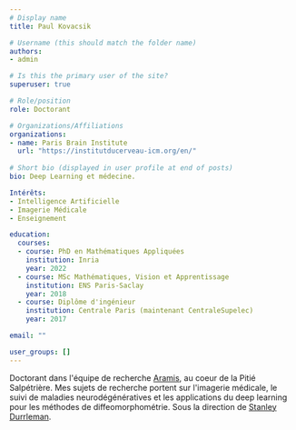 ```yaml
---
# Display name
title: Paul Kovacsik

# Username (this should match the folder name)
authors:
- admin

# Is this the primary user of the site?
superuser: true

# Role/position
role: Doctorant 

# Organizations/Affiliations
organizations:
- name: Paris Brain Institute
  url: "https://institutducerveau-icm.org/en/"
  
# Short bio (displayed in user profile at end of posts)
bio: Deep Learning et médecine. 

Intérêts:
- Intelligence Artificielle
- Imagerie Médicale
- Enseignement

education:
  courses:
  - course: PhD en Mathématiques Appliquées
    institution: Inria
    year: 2022
  - course: MSc Mathématiques, Vision et Apprentissage
    institution: ENS Paris-Saclay
    year: 2018
  - course: Diplôme d'ingénieur
    institution: Centrale Paris (maintenant CentraleSupelec)
    year: 2017

email: ""

user_groups: []
---
```


Doctorant dans l'équipe de recherche [Aramis](http://www.aramislab.fr/), au coeur de la Pitié Salpétrière. Mes sujets de recherche portent sur l'imagerie médicale, le suivi de maladies neurodégénératives et les applications du deep learning pour les méthodes de diffeomorphométrie. 
Sous la direction de [Stanley Durrleman](https://who.rocq.inria.fr/Stanley.Durrleman/).
